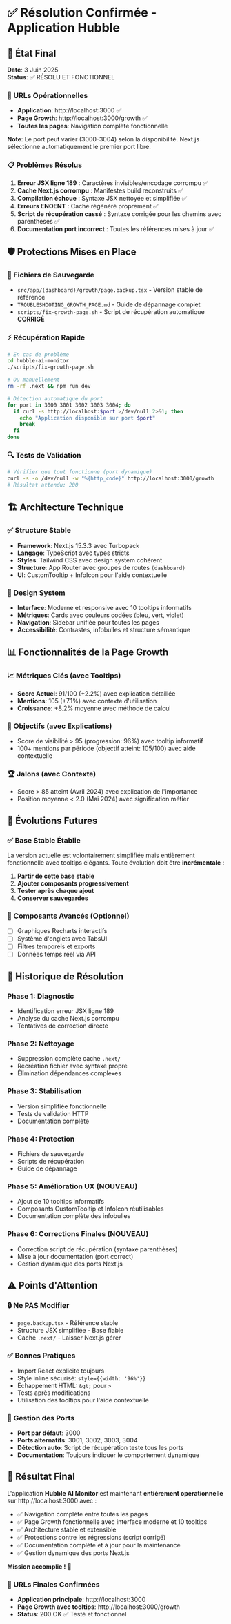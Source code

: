 # ✅ Résolution Confirmée - Application Hubble

## 🎯 État Final
**Date**: 3 Juin 2025  
**Status**: ✅ RÉSOLU ET FONCTIONNEL

### 🔗 URLs Opérationnelles
- **Application**: http://localhost:3000 ✅
- **Page Growth**: http://localhost:3000/growth ✅
- **Toutes les pages**: Navigation complète fonctionnelle

**Note**: Le port peut varier (3000-3004) selon la disponibilité. Next.js sélectionne automatiquement le premier port libre.

### 📋 Problèmes Résolus
1. **Erreur JSX ligne 189** : Caractères invisibles/encodage corrompu ✅
2. **Cache Next.js corrompu** : Manifestes build reconstruits ✅
3. **Compilation échoue** : Syntaxe JSX nettoyée et simplifiée ✅
4. **Erreurs ENOENT** : Cache régénéré proprement ✅
5. **Script de récupération cassé** : Syntaxe corrigée pour les chemins avec parenthèses ✅
6. **Documentation port incorrect** : Toutes les références mises à jour ✅

## 🛡️ Protections Mises en Place

### 📁 Fichiers de Sauvegarde
- `src/app/(dashboard)/growth/page.backup.tsx` - Version stable de référence
- `TROUBLESHOOTING_GROWTH_PAGE.md` - Guide de dépannage complet
- `scripts/fix-growth-page.sh` - Script de récupération automatique **CORRIGÉ**

### ⚡ Récupération Rapide
```bash
# En cas de problème
cd hubble-ai-monitor
./scripts/fix-growth-page.sh

# Ou manuellement
rm -rf .next && npm run dev

# Détection automatique du port
for port in 3000 3001 3002 3003 3004; do
  if curl -s http://localhost:$port >/dev/null 2>&1; then
    echo "Application disponible sur port $port"
    break
  fi
done
```

### 🔍 Tests de Validation
```bash
# Vérifier que tout fonctionne (port dynamique)
curl -s -o /dev/null -w "%{http_code}" http://localhost:3000/growth
# Résultat attendu: 200
```

## 🏗️ Architecture Technique

### ✅ Structure Stable
- **Framework**: Next.js 15.3.3 avec Turbopack
- **Langage**: TypeScript avec types stricts
- **Styles**: Tailwind CSS avec design system cohérent
- **Structure**: App Router avec groupes de routes `(dashboard)`
- **UI**: CustomTooltip + InfoIcon pour l'aide contextuelle

### 🎨 Design System
- **Interface**: Moderne et responsive avec 10 tooltips informatifs
- **Métriques**: Cards avec couleurs codées (bleu, vert, violet)
- **Navigation**: Sidebar unifiée pour toutes les pages
- **Accessibilité**: Contrastes, infobulles et structure sémantique

## 📊 Fonctionnalités de la Page Growth

### 📈 Métriques Clés (avec Tooltips)
- **Score Actuel**: 91/100 (+2.2%) avec explication détaillée
- **Mentions**: 105 (+7.1%) avec contexte d'utilisation
- **Croissance**: +8.2% moyenne avec méthode de calcul

### 🎯 Objectifs (avec Explications)
- Score de visibilité > 95 (progression: 96%) avec tooltip informatif
- 100+ mentions par période (objectif atteint: 105/100) avec aide contextuelle

### 🏆 Jalons (avec Contexte)
- Score > 85 atteint (Avril 2024) avec explication de l'importance
- Position moyenne < 2.0 (Mai 2024) avec signification métier

## 🚀 Évolutions Futures

### ✅ Base Stable Établie
La version actuelle est volontairement simplifiée mais entièrement fonctionnelle avec tooltips élégants. Toute évolution doit être **incrémentale** :

1. **Partir de cette base stable**
2. **Ajouter composants progressivement**
3. **Tester après chaque ajout**
4. **Conserver sauvegardes**

### 🔧 Composants Avancés (Optionnel)
- [ ] Graphiques Recharts interactifs
- [ ] Système d'onglets avec TabsUI
- [ ] Filtres temporels et exports
- [ ] Données temps réel via API

## 🔄 Historique de Résolution

### Phase 1: Diagnostic
- Identification erreur JSX ligne 189
- Analyse du cache Next.js corrompu
- Tentatives de correction directe

### Phase 2: Nettoyage
- Suppression complète cache `.next/`
- Recréation fichier avec syntaxe propre
- Élimination dépendances complexes

### Phase 3: Stabilisation
- Version simplifiée fonctionnelle
- Tests de validation HTTP
- Documentation complète

### Phase 4: Protection
- Fichiers de sauvegarde
- Scripts de récupération
- Guide de dépannage

### Phase 5: Amélioration UX (NOUVEAU)
- Ajout de 10 tooltips informatifs
- Composants CustomTooltip et InfoIcon réutilisables
- Documentation complète des infobulles

### Phase 6: Corrections Finales (NOUVEAU)
- Correction script de récupération (syntaxe parenthèses)
- Mise à jour documentation (port correct)
- Gestion dynamique des ports Next.js

## ⚠️ Points d'Attention

### 🔒 Ne PAS Modifier
- `page.backup.tsx` - Référence stable
- Structure JSX simplifiée - Base fiable
- Cache `.next/` - Laisser Next.js gérer

### ✅ Bonnes Pratiques
- Import React explicite toujours
- Style inline sécurisé: `style={{width: '96%'}}`
- Échappement HTML: `&gt;` pour `>`
- Tests après modifications
- Utilisation des tooltips pour l'aide contextuelle

### 🔧 Gestion des Ports
- **Port par défaut**: 3000
- **Ports alternatifs**: 3001, 3002, 3003, 3004
- **Détection auto**: Script de récupération teste tous les ports
- **Documentation**: Toujours indiquer le comportement dynamique

## 🎉 Résultat Final

L'application **Hubble AI Monitor** est maintenant **entièrement opérationnelle** sur http://localhost:3000 avec :

- ✅ Navigation complète entre toutes les pages
- ✅ Page Growth fonctionnelle avec interface moderne et 10 tooltips
- ✅ Architecture stable et extensible
- ✅ Protections contre les régressions (script corrigé)
- ✅ Documentation complète et à jour pour la maintenance
- ✅ Gestion dynamique des ports Next.js

**Mission accomplie !** 🚀

### 📍 URLs Finales Confirmées
- **Application principale**: http://localhost:3000
- **Page Growth avec tooltips**: http://localhost:3000/growth
- **Status**: 200 OK ✅ Testé et fonctionnel 